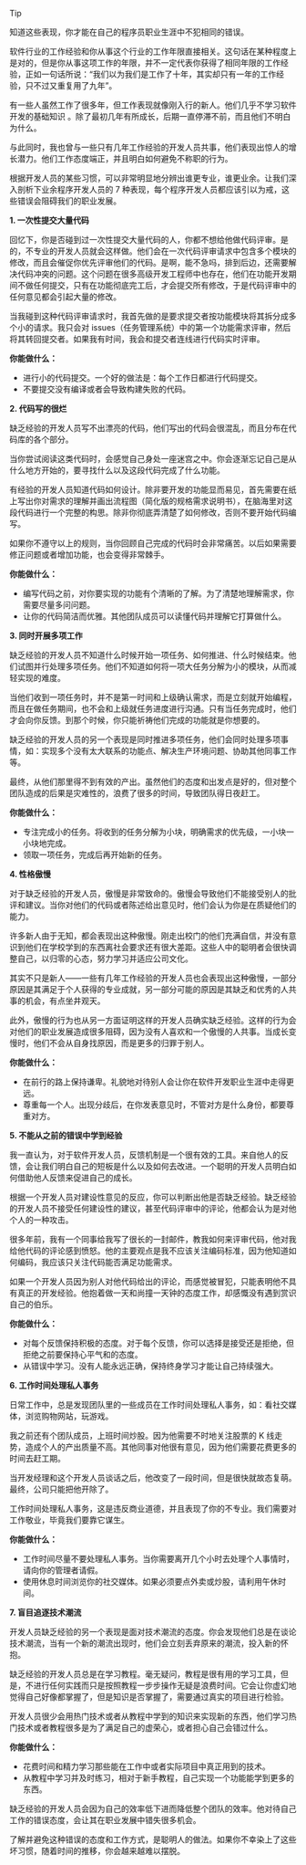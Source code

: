 > [!TIP]
> 知道这些表现，你才能在自己的程序员职业生涯中不犯相同的错误。

软件行业的工作经验和你从事这个行业的工作年限直接相关。这句话在某种程度上是对的，但是你从事这项工作的年限，并不一定代表你获得了相同年限的工作经验，正如一句话所说：“我们以为我们是工作了十年，其实却只有一年的工作经验，只不过又重复用了九年”。

有一些人虽然工作了很多年，但工作表现就像刚入行的新人。他们几乎不学习软件开发的基础知识 。除了最初几年有所成长，后期一直停滞不前，而且他们不明白为什么。

与此同时，我也曾与一些只有几年工作经验的开发人员共事，他们表现出惊人的增长潜力。他们工作态度端正，并且明白如何避免不称职的行为。

根据开发人员的某些习惯，可以非常明显地分辨出谁更专业，谁更业余。让我们深入剖析下业余程序开发人员的 7 种表现，每个程序开发人员都应该引以为戒，这些错误会阻碍我们的职业发展。

**1. 一次性提交大量代码**

回忆下，你是否碰到过一次性提交大量代码的人，你都不想给他做代码评审。是的，不专业的开发人员就会这样做。他们会在一次代码评审请求中包含多个模块的修改，而且会催促你优先评审他们的代码。是啊，能不急吗，排到后边，还需要解决代码冲突的问题。这个问题在很多高级开发工程师中也存在，他们在功能开发期间不做任何提交，只有在功能彻底完工后，才会提交所有修改，于是代码评审中的任何意见都会引起大量的修改。

当我碰到这种代码评审请求时，我首先做的是要求提交者按功能模块将其拆分成多个小的请求。我只会对 issues（任务管理系统）中的第一个功能需求评审，然后将其转回提交者。如果我有时间，我会和提交者连线进行代码实时评审。

**你能做什么：**

- 进行小的代码提交。一个好的做法是：每个工作日都进行代码提交。
- 不要提交没有编译或者会导致构建失败的代码。

**2. 代码写的很烂**

缺乏经验的开发人员写不出漂亮的代码，他们写出的代码会很混乱，而且分布在代码库的各个部分。

当你尝试阅读这类代码时，会感觉自己身处一座迷宫之中。你会逐渐忘记自己是从什么地方开始的，要寻找什么以及这段代码完成了什么功能。

有经验的开发人员知道代码如何设计。除非要开发的功能显而易见，首先需要在纸上写出你对需求的理解并画出流程图（简化版的规格需求说明书），在脑海里对这段代码进行一个完整的构思。除非你彻底弄清楚了如何修改，否则不要开始代码编写。

如果你不遵守以上的规则，当你回顾自己完成的代码时会非常痛苦。以后如果需要修正问题或者增加功能，也会变得非常棘手。

**你能做什么：**

- 编写代码之前，对你要实现的功能有个清晰的了解。为了清楚地理解需求，你需要尽量多问问题。
- 让你的代码简洁而优雅。其他团队成员可以读懂代码并理解它打算做什么。

**3. 同时开展多项工作**

缺乏经验的开发人员不知道什么时候开始一项任务、如何推进、什么时候结束。他们试图并行处理多项任务。他们不知道如何将一项大任务分解为小的模块，从而减轻实现的难度。

当他们收到一项任务时，并不是第一时间和上级确认需求，而是立刻就开始编程，而且在做任务期间，也不会和上级就任务进度进行沟通。只有当任务完成时，他们才会向你反馈。到那个时候，你只能祈祷他们完成的功能就是你想要的。

缺乏经验的开发人员的另一个表现是同时推进多项任务，他们会同时处理多项事情，如：实现多个没有太大联系的功能点、解决生产环境问题、协助其他同事工作等。

最终，从他们那里得不到有效的产出。虽然他们的态度和出发点是好的，但对整个团队造成的后果是灾难性的，浪费了很多的时间，导致团队得日夜赶工。

**你能做什么：**

- 专注完成小的任务。将收到的任务分解为小块，明确需求的优先级，一小块一小块地完成。
- 领取一项任务，完成后再开始新的任务。

**4. 性格傲慢**

对于缺乏经验的开发人员，傲慢是非常致命的。傲慢会导致他们不能接受别人的批评和建议。当你对他们的代码或者陈述给出意见时，他们会认为你是在质疑他们的能力。

许多新人由于无知，都会表现出这种傲慢。刚走出校门的他们充满自信，并没有意识到他们在学校学到的东西离社会要求还有很大差距。这些人中的聪明者会很快调整自己，以归零的心态，努力学习并适应公司文化。

其实不只是新人——一些有几年工作经验的开发人员也会表现出这种傲慢，一部分原因是其满足于个人获得的专业成就，另一部分可能的原因是其缺乏和优秀的人共事的机会，有点坐井观天。

此外，傲慢的行为也从另一方面证明这样的开发人员确实缺乏经验。这样的行为会对他们的职业发展造成很多阻碍，因为没有人喜欢和一个傲慢的人共事。当成长变慢时，他们不会从自身找原因，而是更多的归罪于别人。

**你能做什么：**

- 在前行的路上保持谦卑。礼貌地对待别人会让你在软件开发职业生涯中走得更远。
- 尊重每一个人。出现分歧后，在你发表意见时，不管对方是什么身份，都要尊重对方。

**5. 不能从之前的错误中学到经验**

我一直认为，对于软件开发人员，反馈机制是一个很有效的工具。来自他人的反馈，会让我们明白自己的短板是什么以及如何去改进。一个聪明的开发人员明白如何借助他人反馈来促进自己的成长。

根据一个开发人员对建设性意见的反应，你可以判断出他是否缺乏经验。缺乏经验的开发人员不接受任何建设性的建议，甚至代码评审中的评论，他都会认为是对他个人的一种攻击。

很多年前，我有一个同事给我写了很长的一封邮件，教我如何来评审代码，他对我给他代码的评论感到愤怒。他的主要观点是我不应该关注编码标准，因为他知道如何编码，我应该只关注代码能否满足功能需求。

如果一个开发人员因为别人对他代码给出的评论，而感觉被冒犯，只能表明他不具有真正的开发经验。他抱着做一天和尚撞一天钟的态度工作，却感慨没有遇到赏识自己的伯乐。

**你能做什么：**

- 对每个反馈保持积极的态度。对于每个反馈，你可以选择是接受还是拒绝，但拒绝之前要保持心平气和的态度。
- 从错误中学习。没有人能永远正确，保持终身学习才能让自己持续强大。

**6. 工作时间处理私人事务**

日常工作中，总是发现团队里的一些成员在工作时间处理私人事务，如：看社交媒体，浏览购物网站，玩游戏。

我之前还有个团队成员，上班时间炒股。因为他需要不时地关注股票的 K 线走势，造成个人的产出质量不高。其他同事对他很有意见，因为他们需要花费更多的时间去赶工期。

当开发经理和这个开发人员谈话之后，他改变了一段时间，但是很快就故态复萌。最终，公司只能把他开除了。

工作时间处理私人事务，这是违反商业道德，并且表现了你的不专业。我们需要对工作敬业，毕竟我们要靠它谋生。

**你能做什么：**

- 工作时间尽量不要处理私人事务。当你需要离开几个小时去处理个人事情时，请向你的管理者请假。
- 使用休息时间浏览你的社交媒体。如果必须要点外卖或炒股，请利用午休时间。

**7. 盲目追逐技术潮流**

开发人员缺乏经验的另一个表现是面对技术潮流的态度。你会发现他们总是在谈论技术潮流，当有一个新的潮流出现时，他们会立刻丢弃原来的潮流，投入新的怀抱。

缺乏经验的开发人员总是在学习教程。毫无疑问，教程是很有用的学习工具，但是，不进行任何实践而只是按照教程一步步操作无疑是浪费时间。它会让你虚幻地觉得自己好像都掌握了，但是知识是否掌握了，需要通过真实的项目进行检验。

开发人员很少会用热门技术或者从教程中学到的知识来实现新的东西，他们学习热门技术或者教程很多是为了满足自己的虚荣心，或者担心自己会错过什么。

**你能做什么：**

- 花费时间和精力学习那些能在工作中或者实际项目中真正用到的技术。
- 从教程中学习并及时练习，相对于新手教程，自己实现一个功能能学到更多的东西。 

缺乏经验的开发人员会因为自己的效率低下进而降低整个团队的效率。他对待自己工作的错误态度，会让其在职业发展中错失很多机会。

了解并避免这种错误的态度和工作方式，是聪明人的做法。如果你不幸染上了这些坏习惯，随着时间的推移，你会越来越难以摆脱。